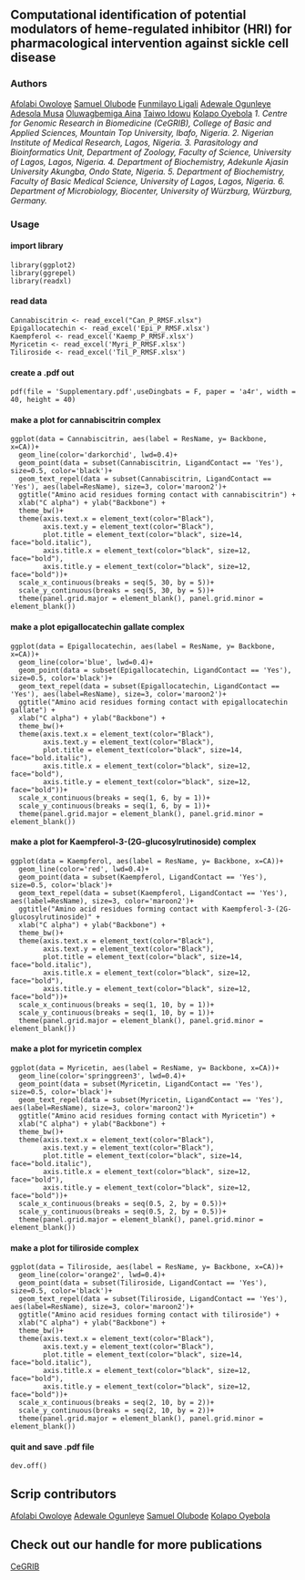 ## Computational identification of potential modulators of heme-regulated inhibitor (HRI) for pharmacological intervention against sickle cell disease
### Authors

[Afolabi Owoloye](https://www.linkedin.com/in/afolabi-owoloye-a1b8a5b5/)
[Samuel Olubode](https://www.linkedin.com/in/samuel-olawale-olubode-6191a81aa/)
[Funmilayo Ligali](https://www.linkedin.com/in/funmilayo-ligali-9746a2184/)
[Adewale Ogunleye](https://www.linkedin.com/in/adewale-ogunleye-09029684/)
[Adesola Musa](https://scholar.google.com/citations?hl=en&user=nNIdzW8AAAAJ)
[Oluwagbemiga Aina](https://scholar.google.com/citations?user=UUlhAz4AAAAJ&hl=en&oi=sra)
[Taiwo Idowu](https://scholar.google.com/citations?hl=en&user=ViS6ndQAAAAJ)
[Kolapo Oyebola](https://www.linkedin.com/in/kolapo-oyebola-phd-67493836/)
<i>1.	Centre for Genomic Research in Biomedicine (CeGRIB), College of Basic and Applied Sciences, Mountain Top University, Ibafo, Nigeria. 2.	Nigerian Institute of Medical Research, Lagos, Nigeria. 3.	Parasitology and Bioinformatics Unit, Department of Zoology, Faculty of Science, University of Lagos, Lagos, Nigeria. 4.	Department of Biochemistry, Adekunle Ajasin University Akungba, Ondo State, Nigeria. 5.	Department of Biochemistry, Faculty of Basic Medical Science, University of Lagos, Lagos, Nigeria. 6.	Department of Microbiology, Biocenter, University of Würzburg, Würzburg, Germany.</i>


### Usage

#### import library

```
library(ggplot2)
library(ggrepel)
library(readxl)
```

#### read data
```
Cannabiscitrin <- read_excel("Can_P_RMSF.xlsx")
Epigallocatechin <- read_excel('Epi_P_RMSF.xlsx')
Kaempferol <- read_excel('Kaemp_P_RMSF.xlsx')
Myricetin <- read_excel('Myri_P_RMSF.xlsx')
Tiliroside <- read_excel('Til_P_RMSF.xlsx')
```

#### create a .pdf out
```
pdf(file = 'Supplementary.pdf',useDingbats = F, paper = 'a4r', width = 40, height = 40)
```

#### make a plot for cannabiscitrin complex
```
ggplot(data = Cannabiscitrin, aes(label = ResName, y= Backbone, x=CA))+
  geom_line(color='darkorchid', lwd=0.4)+
  geom_point(data = subset(Cannabiscitrin, LigandContact == 'Yes'), size=0.5, color='black')+
  geom_text_repel(data = subset(Cannabiscitrin, LigandContact == 'Yes'), aes(label=ResName), size=3, color='maroon2')+
  ggtitle("Amino acid residues forming contact with cannabiscitrin") +
  xlab("C alpha") + ylab("Backbone") +
  theme_bw()+
  theme(axis.text.x = element_text(color="Black"),
        axis.text.y = element_text(color="Black"),
        plot.title = element_text(color="black", size=14, face="bold.italic"),
        axis.title.x = element_text(color="black", size=12, face="bold"),
        axis.title.y = element_text(color="black", size=12, face="bold"))+
  scale_x_continuous(breaks = seq(5, 30, by = 5))+
  scale_y_continuous(breaks = seq(5, 30, by = 5))+
  theme(panel.grid.major = element_blank(), panel.grid.minor = element_blank())
```

#### make a plot epigallocatechin gallate complex
```
ggplot(data = Epigallocatechin, aes(label = ResName, y= Backbone, x=CA))+
  geom_line(color='blue', lwd=0.4)+
  geom_point(data = subset(Epigallocatechin, LigandContact == 'Yes'), size=0.5, color='black')+
  geom_text_repel(data = subset(Epigallocatechin, LigandContact == 'Yes'), aes(label=ResName), size=3, color='maroon2')+
  ggtitle("Amino acid residues forming contact with epigallocatechin gallate") +
  xlab("C alpha") + ylab("Backbone") +
  theme_bw()+
  theme(axis.text.x = element_text(color="Black"),
        axis.text.y = element_text(color="Black"),
        plot.title = element_text(color="black", size=14, face="bold.italic"),
        axis.title.x = element_text(color="black", size=12, face="bold"),
        axis.title.y = element_text(color="black", size=12, face="bold"))+
  scale_x_continuous(breaks = seq(1, 6, by = 1))+
  scale_y_continuous(breaks = seq(1, 6, by = 1))+
  theme(panel.grid.major = element_blank(), panel.grid.minor = element_blank())
```

#### make a plot for Kaempferol-3-(2G-glucosylrutinoside) complex
```
ggplot(data = Kaempferol, aes(label = ResName, y= Backbone, x=CA))+
  geom_line(color='red', lwd=0.4)+
  geom_point(data = subset(Kaempferol, LigandContact == 'Yes'), size=0.5, color='black')+
  geom_text_repel(data = subset(Kaempferol, LigandContact == 'Yes'), aes(label=ResName), size=3, color='maroon2')+
  ggtitle("Amino acid residues forming contact with Kaempferol-3-(2G-glucosylrutinoside)" +
  xlab("C alpha") + ylab("Backbone") +
  theme_bw()+
  theme(axis.text.x = element_text(color="Black"),
        axis.text.y = element_text(color="Black"),
        plot.title = element_text(color="black", size=14, face="bold.italic"),
        axis.title.x = element_text(color="black", size=12, face="bold"),
        axis.title.y = element_text(color="black", size=12, face="bold"))+
  scale_x_continuous(breaks = seq(1, 10, by = 1))+
  scale_y_continuous(breaks = seq(1, 10, by = 1))+
  theme(panel.grid.major = element_blank(), panel.grid.minor = element_blank())
```

#### make a plot for myricetin complex
```
ggplot(data = Myricetin, aes(label = ResName, y= Backbone, x=CA))+
  geom_line(color='springgreen3', lwd=0.4)+
  geom_point(data = subset(Myricetin, LigandContact == 'Yes'), size=0.5, color='black')+
  geom_text_repel(data = subset(Myricetin, LigandContact == 'Yes'), aes(label=ResName), size=3, color='maroon2')+
  ggtitle("Amino acid residues forming contact with Myricetin") +
  xlab("C alpha") + ylab("Backbone") +
  theme_bw()+
  theme(axis.text.x = element_text(color="Black"),
        axis.text.y = element_text(color="Black"),
        plot.title = element_text(color="black", size=14, face="bold.italic"),
        axis.title.x = element_text(color="black", size=12, face="bold"),
        axis.title.y = element_text(color="black", size=12, face="bold"))+
  scale_x_continuous(breaks = seq(0.5, 2, by = 0.5))+
  scale_y_continuous(breaks = seq(0.5, 2, by = 0.5))+
  theme(panel.grid.major = element_blank(), panel.grid.minor = element_blank())
```

#### make a plot for tiliroside complex
```
ggplot(data = Tiliroside, aes(label = ResName, y= Backbone, x=CA))+
  geom_line(color='orange2', lwd=0.4)+
  geom_point(data = subset(Tiliroside, LigandContact == 'Yes'), size=0.5, color='black')+
  geom_text_repel(data = subset(Tiliroside, LigandContact == 'Yes'), aes(label=ResName), size=3, color='maroon2')+
  ggtitle("Amino acid residues forming contact with tiliroside") +
  xlab("C alpha") + ylab("Backbone") +
  theme_bw()+
  theme(axis.text.x = element_text(color="Black"),
        axis.text.y = element_text(color="Black"),
        plot.title = element_text(color="black", size=14, face="bold.italic"),
        axis.title.x = element_text(color="black", size=12, face="bold"),
        axis.title.y = element_text(color="black", size=12, face="bold"))+
  scale_x_continuous(breaks = seq(2, 10, by = 2))+
  scale_y_continuous(breaks = seq(2, 10, by = 2))+
  theme(panel.grid.major = element_blank(), panel.grid.minor = element_blank())
```

#### quit and save .pdf file
```
dev.off()
```

## Scrip contributors
[Afolabi Owoloye](https://www.linkedin.com/in/afolabi-owoloye-a1b8a5b5/)
[Adewale Ogunleye](https://www.linkedin.com/in/adewale-ogunleye-09029684/)
[Samuel Olubode](https://www.linkedin.com/in/samuel-olawale-olubode-6191a81aa/)
[Kolapo Oyebola](https://www.linkedin.com/in/kolapo-oyebola-phd-67493836/)

## Check out our handle for more publications

[CeGRIB](https://www.linkedin.com/company/81576850/admin/feed/posts/)
